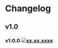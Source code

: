 # Changelog
## v1.0
### v1.0.0 [![xx.xx.xxxx](https://img.shields.io/date/xxx)](https://github.com/d8corp/innet-plugins/tree/v1.0.0)
